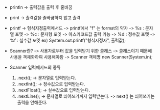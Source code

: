 - println
	-> 출력값을 출력 후 줄바꿈

- print
	-> 출력값을 줄바꿈하지 않고 출력

- printf
	-> 형식지정출력메서드
	-> printf에서 "f" 는 format의 약자
	-> %s : 문자열 포멧
	-> %c : 문자형 포멧 -> 아스키코드값 출력 가능
	-> %d : 정수값 포멧
	-> %f : 실수값 포멧 
	ex) System.out.printf("형식지정자", 출력값);

- Scanner란?
	-> 사용자로부터 값을 입력받기 위한 클래스
	-> 클래스이기 때문에 사용을 객체화하여 사용해야함
		-> Scanner 객체명 new Scanner(System.in);

- Scanner 입력메서드의 종류 
	1)  .next();
		-> 문자열로 입력받는다.
	2)  .nextInt();
		-> 정수값으로 입력받는다.
	3)  .nextFloat();
		-> 실수값으로 입력받는다.
	4)  .nextLine();
		 -> 문자열로 띄어쓰기까지 입력받는다.
		 -> next() 는 띄어쓰기는 출력을 안해준다.
